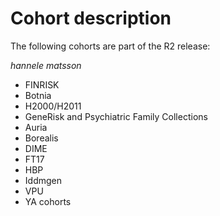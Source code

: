 # Cohort description

The following cohorts are part of the R2 release:

_hannele matsson_

* FINRISK
* Botnia
* H2000/H2011
* GeneRisk and Psychiatric Family Collections
* Auria
* Borealis
* DIME
* FT17
* HBP
* Iddmgen
* VPU
* YA cohorts


